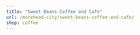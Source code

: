 ```yaml
---
title: "Sweet Beans Coffee and Cafe"
url: /morehead-city/sweet-beans-coffee-and-cafe/
shop: coffee
---
```

